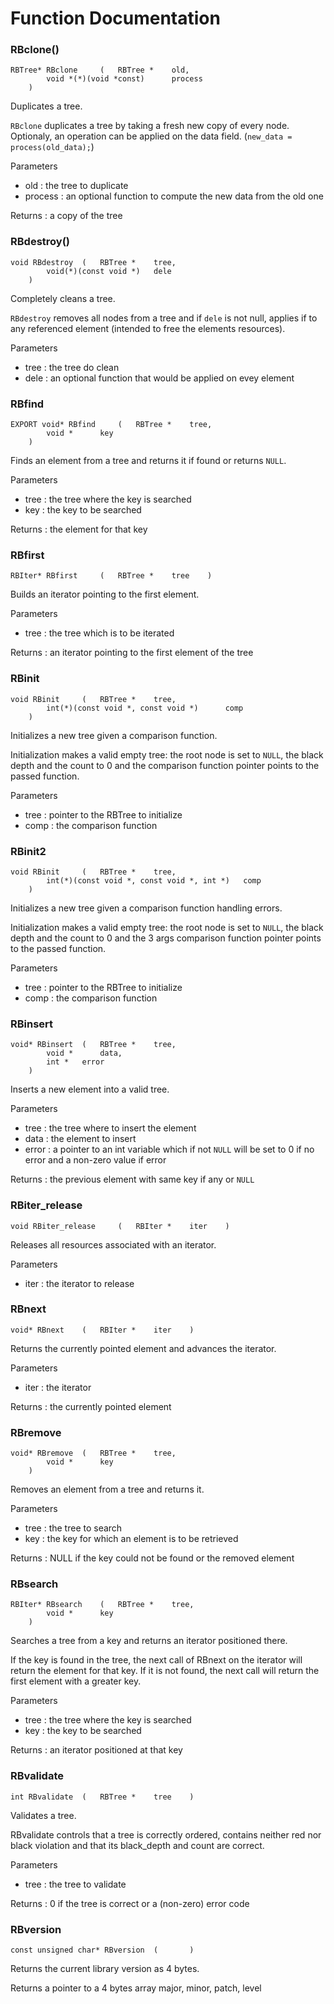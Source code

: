 # Function Documentation


### RBclone()

```
RBTree* RBclone 	( 	RBTree *  	old,
		void *(*)(void *const)  	process 
	) 		
```

Duplicates a tree.

`RBclone` duplicates a tree by taking a fresh new copy of every node. Optionaly, an operation can be applied on the data field. (`new_data = process(old_data);`)

Parameters

*    old	: the tree to duplicate
*    process	: an optional function to compute the new data from the old one

Returns
    : a copy of the tree 


### RBdestroy()

```
void RBdestroy 	( 	RBTree *  	tree,
		void(*)(const void *)  	dele 
	) 		
```

Completely cleans a tree.

`RBdestroy` removes all nodes from a tree and if `dele` is not null, applies if to any referenced element (intended to free the elements resources).

Parameters

*    tree	: the tree do clean
*    dele	: an optional function that would be applied on evey element

### RBfind

```
EXPORT void* RBfind 	( 	RBTree *  	tree,
		void *  	key 
	) 		
```

Finds an element from a tree and returns it if found or returns `NULL`.

Parameters

*    tree	: the tree where the key is searched
*    key	: the key to be searched

Returns
	: the element for that key 

### RBfirst

```
RBIter* RBfirst 	( 	RBTree *  	tree	) 	
```

Builds an iterator pointing to the first element.

Parameters

*    tree	: the tree which is to be iterated

Returns
	: an iterator pointing to the first element of the tree 

### RBinit

```
void RBinit 	( 	RBTree *  	tree,
		int(*)(const void *, const void *)  	comp 
	) 		
```

Initializes a new tree given a comparison function.

Initialization makes a valid empty tree: the root node is set to `NULL`, the black depth and the count to 0 and the comparison function pointer points to the passed function.

Parameters

*    tree	: pointer to the RBTree to initialize
*    comp	: the comparison function

### RBinit2

```
void RBinit 	( 	RBTree *  	tree,
		int(*)(const void *, const void *, int *)  	comp 
	) 		
```

Initializes a new tree given a comparison function handling errors.

Initialization makes a valid empty tree: the root node is set to `NULL`, the black depth and the count to 0 and the 3 args comparison function pointer points to the passed function.

Parameters

*    tree	: pointer to the RBTree to initialize
*    comp	: the comparison function

### RBinsert

```
void* RBinsert 	( 	RBTree *  	tree,
		void *  	data,
		int *  	error 
	) 		
```

Inserts a new element into a valid tree.

Parameters

*    tree	: the tree where to insert the element
*    data	: the element to insert
*    error	: a pointer to an int variable which if not `NULL` will be set to 0 if no error and a non-zero value if error

Returns
	: the previous element with same key if any or `NULL` 

### RBiter_release

```
void RBiter_release 	( 	RBIter *  	iter	) 	
```

Releases all resources associated with an iterator.

Parameters

*    iter	: the iterator to release

### RBnext

```
void* RBnext 	( 	RBIter *  	iter	) 	
```

Returns the currently pointed element and advances the iterator.

Parameters

*    iter	: the iterator

Returns
	: the currently pointed element 

### RBremove

```
void* RBremove 	( 	RBTree *  	tree,
		void *  	key 
	) 		
```

Removes an element from a tree and returns it.

Parameters

*    tree	: the tree to search
*    key	: the key for which an element is to be retrieved

Returns
	: NULL if the key could not be found or the removed element 

### RBsearch

```
RBIter* RBsearch 	( 	RBTree *  	tree,
		void *  	key 
	) 		
```

Searches a tree from a key and returns an iterator positioned there.

If the key is found in the tree, the next call of RBnext on the iterator will return the element for that key. If it is not found, the next call will return the first element with a greater key.

Parameters
*    tree	: the tree where the key is searched
*    key	: the key to be searched

Returns
	: an iterator positioned at that key 

### RBvalidate

```
int RBvalidate 	( 	RBTree *  	tree	) 	
```

Validates a tree.

RBvalidate controls that a tree is correctly ordered, contains neither red nor black violation and that its black_depth and count are correct.

Parameters

*    tree	: the tree to validate

Returns
	: 0 if the tree is correct or a (non-zero) error code 

### RBversion

```
const unsigned char* RBversion 	( 		) 	
```

Returns the current library version as 4 bytes.

Returns
	a pointer to a 4 bytes array major, minor, patch, level 
